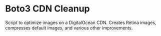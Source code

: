 # Boto3 CDN Cleanup

Script to optimize images on a DigitalOcean CDN. Creates Retina images, compresses default images, and various other improvements.
